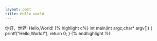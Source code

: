 ```yaml
---
layout: post
title: Hello world
---
```


你好，世界!
Hello,World!
{% highlight  c%}
int main(int argc,char* argv[])
{
    printf("Hello,World!");
    return 0;
}
{% endhighlight %}